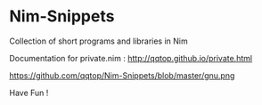 # Nim-Snippets

Collection of short programs and libraries in Nim

Documentation for private.nim : http://qqtop.github.io/private.html


https://github.com/qqtop/Nim-Snippets/blob/master/gnu.png


Have Fun !
